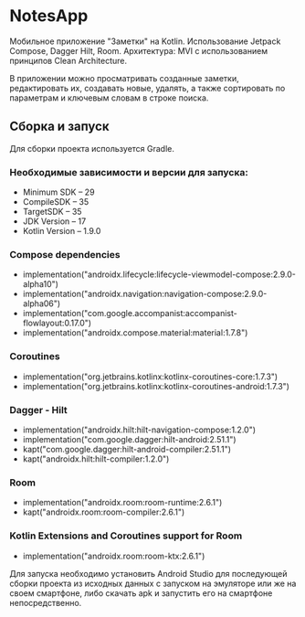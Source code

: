 # NotesApp
Мобильное приложение "Заметки" на Kotlin.
Использование Jetpack Compose, Dagger Hilt, Room. 
Архитектура: MVI с использованием принципов Clean Architecture.

В приложении можно просматривать созданные заметки, редактировать их, создавать новые, удалять, а также сортировать по параметрам и ключевым словам в строке поиска.

## Сборка и запуск
Для сборки проекта используется Gradle. 
### Необходимые зависимости и версии для запуска:
- Minimum SDK – 29
- CompileSDK – 35 
- TargetSDK – 35
- JDK Version – 17
- Kotlin Version – 1.9.0
### Compose dependencies
- implementation("androidx.lifecycle:lifecycle-viewmodel-compose:2.9.0-alpha10")
- implementation("androidx.navigation:navigation-compose:2.9.0-alpha06")
- implementation("com.google.accompanist:accompanist-flowlayout:0.17.0")
- implementation("androidx.compose.material:material:1.7.8")
### Coroutines
- implementation("org.jetbrains.kotlinx:kotlinx-coroutines-core:1.7.3")
- implementation("org.jetbrains.kotlinx:kotlinx-coroutines-android:1.7.3")
### Dagger - Hilt
- implementation("androidx.hilt:hilt-navigation-compose:1.2.0")
- implementation("com.google.dagger:hilt-android:2.51.1")
- kapt("com.google.dagger:hilt-android-compiler:2.51.1")
- kapt("androidx.hilt:hilt-compiler:1.2.0")
### Room
- implementation("androidx.room:room-runtime:2.6.1")
- kapt("androidx.room:room-compiler:2.6.1")
### Kotlin Extensions and Coroutines support for Room
- implementation("androidx.room:room-ktx:2.6.1")

Для запуска необходимо установить Android Studio для последующей сборки проекта из исходных данных с запуском на эмуляторе или же на своем смартфоне, либо скачать apk и запустить его на смартфоне непосредственно. 
